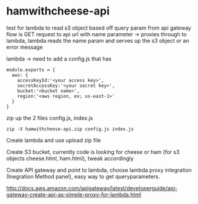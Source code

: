 # hamwithcheese-api
test for lambda to read s3 object based off query param from api gateway
flow is 
GET request to api url with name parameter -> proxies through to lambda, lambda reads the name param and serves up the s3 object
or an error message

lambda -> need to add a config.js that has

    module.exports = {
      aws: {
        accessKeyId:'<your access key>',
        secretAccessKey:'<your secret key>',
        bucket:'<bucket name>',
        region:'<aws region, ex; us-east-1>'
      }
    }


zip up the 2 files config.js, index.js

    zip -X hamwithcheese-api.zip config.js index.js 

Create lambda and use upload zip file

Create S3 bucket, currently code is looking for cheese or ham (for s3 objects cheese.html, ham.html), tweak accordingly 

Create API gateway and point to lambda, choose lambda proxy integration (Inegration Method panel), easy way to get queryparameters.

http://docs.aws.amazon.com/apigateway/latest/developerguide/api-gateway-create-api-as-simple-proxy-for-lambda.html
